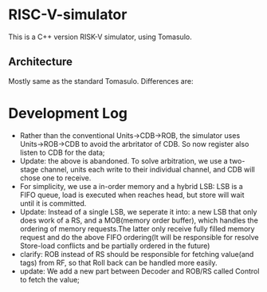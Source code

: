# RISC-V-simulator

This is a C++ version RISK-V simulator, using Tomasulo.

## Architecture

Mostly same as the standard Tomasulo.
Differences are:





# Development Log

 - Rather than the conventional Units->CDB->ROB, the simulator uses Units->ROB->CDB to avoid the arbritator of CDB. So now register also listen to CDB for the data;
 - Update: the above is abandoned. To solve arbitration, we use a two-stage channel, units each write to their individual channel, and CDB will chose one to receive.
 - For simplicity, we use a in-order memory and a hybrid LSB: LSB is a FIFO queue, load is executed when reaches head, but store will wait until it is committed.
 - Update: Instead of a single LSB, we seperate it into: a new LSB that only does work of a RS, and a MOB(memory order buffer), which handles the ordering of memory requests.The latter only receive fully filled memory request and do the above FIFO ordering(It will be responsible for resolve Store-load conflicts and be partially ordered in the future)
 - clarify: ROB instead of RS should be responsible for fetching value(and tags) from RF, so that Roll back can be handled more easily.
 - update: We add a new part between Decoder and ROB/RS called Control to fetch the value;